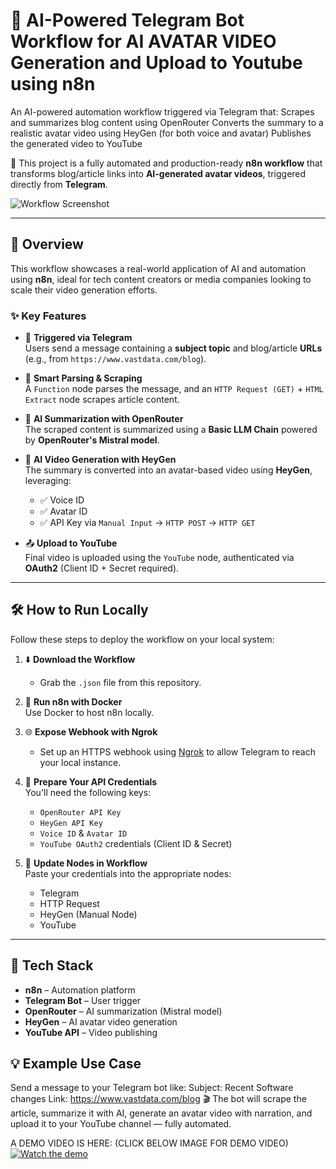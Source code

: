 
# 🤖 AI-Powered Telegram Bot Workflow for AI AVATAR VIDEO Generation and Upload to Youtube using n8n
An AI-powered automation workflow triggered via Telegram that:  Scrapes and summarizes blog content using OpenRouter  Converts the summary to a realistic avatar video using HeyGen (for both voice and avatar)   Publishes the generated video to YouTube

🚀 This project is a fully automated and production-ready **n8n workflow** that transforms blog/article links into **AI-generated avatar videos**, triggered directly from **Telegram**.

![Workflow Screenshot](https://github.com/urstruly-bunny/AI-Powered-Telegram-Workflow/blob/main/WORKFLOW%20IMAGE.png)

---

## 🧠 Overview

This workflow showcases a real-world application of AI and automation using **n8n**, ideal for tech content creators or media companies looking to scale their video generation efforts.

### ✨ Key Features

- 📩 **Triggered via Telegram**  
  Users send a message containing a **subject topic** and blog/article **URLs** (e.g., from `https://www.vastdata.com/blog`).

- 🔄 **Smart Parsing & Scraping**  
  A `Function` node parses the message, and an `HTTP Request (GET)` + `HTML Extract` node scrapes article content.

- 🤖 **AI Summarization with OpenRouter**  
  The scraped content is summarized using a **Basic LLM Chain** powered by **OpenRouter's Mistral model**.

- 🎤 **AI Video Generation with HeyGen**  
  The summary is converted into an avatar-based video using **HeyGen**, leveraging:
  - ✅ Voice ID
  - ✅ Avatar ID
  - ✅ API Key via `Manual Input` → `HTTP POST` → `HTTP GET`

- 📤 **Upload to YouTube**  
  Final video is uploaded using the `YouTube` node, authenticated via **OAuth2** (Client ID + Secret required).

---

## 🛠️ How to Run Locally

Follow these steps to deploy the workflow on your local system:

1. ⬇️ **Download the Workflow**  
   - Grab the `.json` file from this repository.

2. 🐳 **Run n8n with Docker**  
   Use Docker to host n8n locally.

3. 🌐 **Expose Webhook with Ngrok**  
   - Set up an HTTPS webhook using [Ngrok](https://ngrok.com/) to allow Telegram to reach your local instance.

4. 🔐 **Prepare Your API Credentials**  
   You'll need the following keys:
   - `OpenRouter API Key`
   - `HeyGen API Key`
   - `Voice ID` & `Avatar ID`
   - `YouTube OAuth2` credentials (Client ID & Secret)

5. 🧩 **Update Nodes in Workflow**  
   Paste your credentials into the appropriate nodes:
   - Telegram
   - HTTP Request
   - HeyGen (Manual Node)
   - YouTube

---
## 🧩 Tech Stack

- **n8n** – Automation platform
- **Telegram Bot** – User trigger
- **OpenRouter** – AI summarization (Mistral model)
- **HeyGen** – AI avatar video generation
- **YouTube API** – Video publishing

## 💡 Example Use Case

Send a message to your Telegram bot like:
Subject: Recent Software changes
Link: https://www.vastdata.com/blog
🎬 The bot will scrape the article, summarize it with AI, generate an avatar video with narration, and upload it to your YouTube channel — fully automated.

A DEMO VIDEO IS HERE:   (CLICK BELOW IMAGE FOR DEMO VIDEO)
[![Watch the demo](https://github.com/urstruly-bunny/AI-Powered-Telegram-Workflow/blob/main/WORKFLOW%20IMAGE.png)](https://www.youtube.com/watch?v=dQw4w9WgXcQ)


